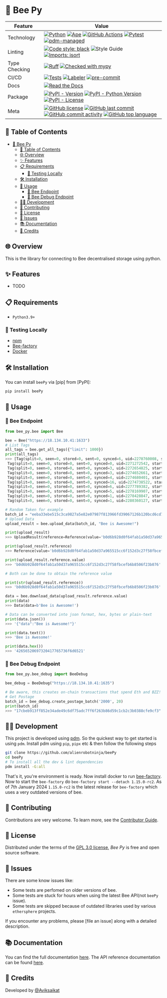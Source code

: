 # 🐝 Bee Py

<div align="center">

| Feature       | Value                                                                                                                                                                                                                                                                                                                                                                                                                                                                                                                                                                                                                                                                                                  |
| ------------- | ------------------------------------------------------------------------------------------------------------------------------------------------------------------------------------------------------------------------------------------------------------------------------------------------------------------------------------------------------------------------------------------------------------------------------------------------------------------------------------------------------------------------------------------------------------------------------------------------------------------------------------------------------------------------------------------------------ |
| Technology    | [![Python](https://img.shields.io/badge/Python-3776AB.svg?style=flat&logo=Python&logoColor=white)](https://www.python.org/) [![Ape](https://img.shields.io/badge/Built%20with-Ape-blue.svg)](https://github.com/ApeWorX/ape) [![GitHub Actions](https://img.shields.io/badge/GitHub%20Actions-2088FF.svg?style=flat&logo=GitHub-Actions&logoColor=white)](https://github.com/features/actions) [![Pytest](https://img.shields.io/badge/Pytest-0A9EDC.svg?style=flat&logo=Pytest&logoColor=white)](https://github.com/alienrobotninja/beePy/actions/workflows/tests.yml/badge.svg) [![pdm-managed](https://img.shields.io/badge/pdm-managed-blueviolet)](https://pdm-project.org)                       |
| Linting       | [![Code style: black](https://img.shields.io/badge/Code%20Style-black-000000.svg)](https://github.com/psf/black) ![Style Guide](https://img.shields.io/badge/Style%20Guide-Flake8-blue) [![Imports: isort](https://img.shields.io/badge/%20imports-isort-%231674b1?style=flat&labelColor=ef8336)](https://pycqa.github.io/isort/)                                                                                                                                                                                                                                                                                                                                                                      |
| Type Checking | [![Ruff](https://img.shields.io/endpoint?url=https://raw.githubusercontent.com/astral-sh/ruff/main/assets/badge/v2.json)](https://github.com/astral-sh/ruff) [![Checked with mypy](http://www.mypy-lang.org/static/mypy_badge.svg)](http://mypy-lang.org/)                                                                                                                                                                                                                                                                                                                                                                                                                                             |
| CI/CD         | [![Tests](https://github.com/alienrobotninja/beePy/actions/workflows/tests.yml/badge.svg)](https://github.com/alienrobotninja/beePy/actions/workflows/tests.yml) [![Labeler](https://github.com/alienrobotninja/beePy/actions/workflows/labeler.yml/badge.svg)](https://github.com/alienrobotninja/beePy/actions/workflows/labeler.yml) [![pre-commit](https://img.shields.io/badge/pre--commit-enabled-brightgreen?logo=pre-commit&logoColor=white)](https://github.com/pre-commit/pre-commit)                                                                                                                                                                                                        |
| Docs          | [![Read the Docs](https://img.shields.io/readthedocs/beePy/latest.svg?label=Read%20the%20Docs)](https://beePy.readthedocs.io/)                                                                                                                                                                                                                                                                                                                                                                                                                                                                                                                                                                         |
| Package       | [![PyPI - Version](https://img.shields.io/pypi/v/beePy.svg)](https://pypi.org/project/beePy/) [![PyPI - Python Version](https://img.shields.io/pypi/pyversions/beePy)](https://pypi.org/project/beePy/) [![PyPI - License](https://img.shields.io/pypi/l/beePy)](https://pypi.org/project/beePy/)                                                                                                                                                                                                                                                                                                                                                                                                      |
| Meta          | [![GitHub license](https://img.shields.io/github/license/alienrobotninja/beePy?style=flat&color=1573D5)](https://github.com/alienrobotninja/beePy/blob/main/LICENSE) [![GitHub last commit](https://img.shields.io/github/last-commit/alienrobotninja/beePy?style=flat&color=1573D5)](https://github.com/alienrobotninja/beePy/commits/main) [![GitHub commit activity](https://img.shields.io/github/commit-activity/m/alienrobotninja/beePy?style=flat&color=1573D5)](https://github.com/alienrobotninja/beePy/graphs/commit-activity) [![GitHub top language](https://img.shields.io/github/languages/top/alienrobotninja/beePy?style=flat&color=1573D5)](https://github.com/alienrobotninja/beePy) |

</div>

## 📖 Table of Contents

- [🐝 Bee Py](#-beePy)
  - [📖 Table of Contents](#-table-of-contents)
  - [🌐 Overview](#-overview)
  - [✨ Features](#-features)
  - [📋 Requirements](#-requirements)
    - [🚀 Testing Locally](#-testing-locally)
  - [🛠️ Installation](#%EF%B8%8F-installation)
  - [🚀 Usage](#-usage)
    - [🐝 Bee Endpoint](#-bee-endpoint)
    - [🚀 Bee Debug Endpoint](#-bee-debug-endpoint)
  - [👩‍💻 Development](#-development)
  - [🤝 Contributing](#-contributing)
  - [📄 License](#-license)
  - [🐞 Issues](#-issues)
  - [📚 Documentation](#-documentation)
  - [👏 Credits](#-credits)

## 🌐 Overview

This is the library for connecting to Bee decentralised storage using python.

## ✨ Features

- TODO

## 📋 Requirements

- `Python3.9+`

### 🚀 Testing Locally

- [npm](https://www.npmjs.com/package/npm)
- [Bee-factory](https://github.com/ethersphere/bee-factory)
- [Docker](https://docs.docker.com/desktop/)

## 🛠️ Installation

You can install `beePy` via \[pip\] from \[PyPI\]:

```sh
pip install beePy
```

## 🚀 Usage

### 🐝 Bee Endpoint

```py
from bee_py.bee import Bee

bee = Bee("https://18.134.10.41:1633")
# List Tags
all_tags = bee.get_all_tags({"limit": 1000})
print(all_tags) 
>>> [Tag(split=0, seen=0, stored=0, sent=0, synced=6, uid=2270760008, started_at='2023-12-27T19:00:24Z', total=6, processed=6),
 Tag(split=0, seen=0, stored=0, sent=0, synced=0, uid=2271272542, started_at='2023-12-09T13:22:52Z', total=0, processed=0),
 Tag(split=0, seen=0, stored=0, sent=0, synced=3, uid=2272654825, started_at='2023-12-26T22:15:30Z', total=3, processed=3),
 Tag(split=0, seen=0, stored=0, sent=0, synced=3, uid=2274652661, started_at='2023-12-19T20:27:27Z', total=3, processed=3),
 Tag(split=0, seen=0, stored=0, sent=0, synced=4, uid=2274680401, started_at='2024-01-05T20:03:17Z', total=4, processed=4),
 Tag(split=0, seen=0, stored=0, sent=0, synced=16, uid=2274738522, started_at='2023-12-27T00:12:46Z', total=16, processed=16),
 Tag(split=0, seen=0, stored=0, sent=0, synced=6, uid=2277789382, started_at='2024-01-05T19:30:39Z', total=6, processed=6),
 Tag(split=0, seen=0, stored=0, sent=0, synced=5, uid=2278169907, started_at='2023-12-27T00:44:34Z', total=5, processed=5),
 Tag(split=0, seen=0, stored=0, sent=0, synced=1, uid=2278428847, started_at='2023-12-19T01:29:06Z', total=1, processed=1),
 Tag(split=0, seen=0, stored=0, sent=0, synced=1, uid=2280360127, started_at='2023-12-27T16:18:04Z', total=1, processed=1)]

# Random Taken for example
batch_id = "eeba33ebe515c3ca9827a5e82e07987f813966fd39067126b120bcd6cd714ce9"
# Upload Data
upload_result = bee.upload_data(batch_id, "Bee is Awesome!")

print(upload_result)
>>> UploadResult(reference=Reference(value='b0d6b928d0f64fab1a50d37a965515cc6f152d3c27f58fbcefb6b8506f23b076'), tag_uid=None)

print(upload_result.reference)
>>> Reference(value='b0d6b928d0f64fab1a50d37a965515cc6f152d3c27f58fbcefb6b8506f23b076')

print(upload_result.reference.value)
>>> 'b0d6b928d0f64fab1a50d37a965515cc6f152d3c27f58fbcefb6b8506f23b076'

# Both can be done to obtain the reference value

print(str(upload_result.reference))
>>> 'b0d6b928d0f64fab1a50d37a965515cc6f152d3c27f58fbcefb6b8506f23b076'

data = bee.download_data(upload_result.reference.value)
print(data)
>>> Data(data=b'Bee is Awesome!')

# Data can be converted into json format, hex, bytes or plain-text
print(data.json())
>>> '{"data":"Bee is Awesome!"}'

print(data.text())
>>> 'Bee is Awesome!'

print(data.hex())
>>> '42656520697320417765736f6d6521'
```

### 🚀 Bee Debug Endpoint

```py
from bee_py.bee_debug import BeeDebug

bee_debug = BeeDebug("https://18.134.10.41:1635")

# Be aware, this creates on-chain transactions that spend Eth and BZZ!
# Get Postage
batch_id = bee_debug.create_postage_batch('2000', 20)
print(batch_id)
>>> "17cbeb913ff852e34ade49c6df75adc7ff6f263b86d59c1cb2c3b0388cfe9cf3"
```

## 👩‍💻 Development

This project is developed using [pdm](https://pdm-project.org/). So the quickest way to get started is using `pdm`. Install pdm using `pip`, `pipx` etc & then follow the following steps

```sh
git clone https://github.com/alienrobotninja/beePy
cd beePy
# To install all the dev & lint dependencies 
pdm install -G:all
```

That's it, you're environment is ready. Now install docker to run [bee-factory](https://github.com/ethersphere/bee-factory). Now to start the `bee-factory` do `bee-factory start --detach 1.15.0-rc2`. As of 7th January 2024 `1.15.0-rc2` is the latest release for `bee-factory` which uses a very outdated versions of bee.

## 🤝 Contributing

Contributions are very welcome.
To learn more, see the [Contributor Guide].

## 📄 License

Distributed under the terms of the [GPL 3.0 license][license],
_Bee Py_ is free and open source software.

## 🐞 Issues

There are some know issues like:

- Some tests are perfomed on older versions of bee.
- Some tests are stuck for hours when using the latest Bee API(not `beePy` issue).
- Some tests are skipped because of outdated libraries used by various `ethersphere` projects.

If you encounter any problems,
please \[file an issue\] along with a detailed description.

## 📚 Documentation

You can find the full documentation [here](https://bee-js.ethswarm.org/docs). The API reference documentation can be found [here](https://bee-js.ethswarm.org/docs/api).

## 👏 Credits

Developed by [@Aviksaikat](https://github.com/aviksaikat)

<!-- github-only -->

[contributor guide]: https://github.com/alienrobotninja/beePy/blob/main/CONTRIBUTING.md
[license]: https://github.com/alienrobotninja/beePy/blob/main/LICENSE
